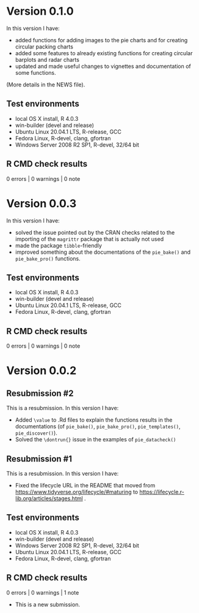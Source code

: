 # Version 0.1.0

In this version I have:

* added functions for adding images to the pie charts and for creating circular packing charts
* added some features to already existing functions for creating circular barplots and radar charts
* updated and made useful changes to vignettes and documentation of some functions.

(More details in the NEWS file).

## Test environments
* local OS X install, R 4.0.3
* win-builder (devel and release)
* Ubuntu Linux 20.04.1 LTS, R-release, GCC
* Fedora Linux, R-devel, clang, gfortran
* Windows Server 2008 R2 SP1, R-devel, 32/64 bit

## R CMD check results
0 errors | 0 warnings | 0 note

# Version 0.0.3

In this version I have:

* solved the issue pointed out by the CRAN checks related to the importing of the `magrittr` package that is actually not used
* made the package `tibble`-friendly
* improved something about the documentations of the `pie_bake()` and `pie_bake_pro()` functions.


## Test environments
* local OS X install, R 4.0.3
* win-builder (devel and release)
* Ubuntu Linux 20.04.1 LTS, R-release, GCC
* Fedora Linux, R-devel, clang, gfortran

## R CMD check results
0 errors | 0 warnings | 0 note


# Version 0.0.2

## Resubmission #2
This is a resubmission. In this version I have:

* Added `\value` to .Rd files to explain the functions results in the documentations (of `pie_bake()`, `pie_bake_pro()`, `pie_templates()`, `pie_discover()`).
* Solved the `\dontrun{}` issue in the examples of `pie_datacheck()`

## Resubmission #1
This is a resubmission. In this version I have:

* Fixed the lifecycle URL in the README that moved from https://www.tidyverse.org/lifecycle/#maturing to https://lifecycle.r-lib.org/articles/stages.html .

## Test environments
* local OS X install, R 4.0.3
* win-builder (devel and release)
* Windows Server 2008 R2 SP1, R-devel, 32/64 bit
* Ubuntu Linux 20.04.1 LTS, R-release, GCC
* Fedora Linux, R-devel, clang, gfortran

## R CMD check results
0 errors | 0 warnings | 1 note

* This is a new submission.
